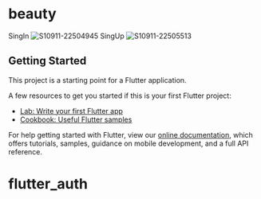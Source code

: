 # beauty
SingIn
![S10911-22504945](https://user-images.githubusercontent.com/48431147/132960586-61f48ee0-ffd2-4a33-b8b4-60641d2cdaa1.png)
SingUp
![S10911-22505513](https://user-images.githubusercontent.com/48431147/132960589-45cd8034-4f15-4932-8cfe-7774db9abcb4.png)

## Getting Started

This project is a starting point for a Flutter application.

A few resources to get you started if this is your first Flutter project:

- [Lab: Write your first Flutter app](https://flutter.dev/docs/get-started/codelab)
- [Cookbook: Useful Flutter samples](https://flutter.dev/docs/cookbook)

For help getting started with Flutter, view our
[online documentation](https://flutter.dev/docs), which offers tutorials,
samples, guidance on mobile development, and a full API reference.






# flutter_auth
 
